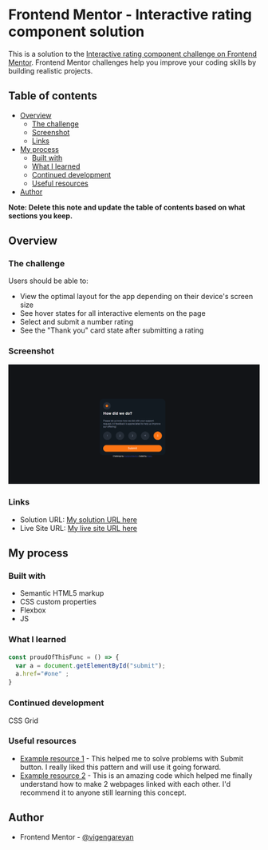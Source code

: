 # Frontend Mentor - Interactive rating component solution

This is a solution to the [Interactive rating component challenge on Frontend Mentor](https://www.frontendmentor.io/challenges/interactive-rating-component-koxpeBUmI). Frontend Mentor challenges help you improve your coding skills by building realistic projects. 

## Table of contents

- [Overview](#overview)
  - [The challenge](#the-challenge)
  - [Screenshot](#screenshot)
  - [Links](#links)
- [My process](#my-process)
  - [Built with](#built-with)
  - [What I learned](#what-i-learned)
  - [Continued development](#continued-development)
  - [Useful resources](#useful-resources)
- [Author](#author)

**Note: Delete this note and update the table of contents based on what sections you keep.**

## Overview

### The challenge

Users should be able to:

- View the optimal layout for the app depending on their device's screen size
- See hover states for all interactive elements on the page
- Select and submit a number rating
- See the "Thank you" card state after submitting a rating

### Screenshot

![](images/IRC.png)

### Links

- Solution URL: [My solution URL here](https://github.com/vigengareyan/interactive-rating-component-1)
- Live Site URL: [My live site URL here](https://interactive-rating-component-1.vigengareyan.repl.co/)

## My process

### Built with

- Semantic HTML5 markup
- CSS custom properties
- Flexbox
- JS


### What I learned

```js
const proudOfThisFunc = () => {
  var a = document.getElementById("submit");
  a.href="#one" ;
}
```

### Continued development

CSS Grid

### Useful resources

- [Example resource 1](https://www.codegrepper.com) - This helped me to solve problems with Submit button. I really liked this pattern and will use it going forward.
- [Example resource 2](https://jsfiddle.net/w2eox90g/#) - This is an amazing code which helped me finally understand how to make 2 webpages linked with each other. I'd recommend it to anyone still learning this concept.

## Author

- Frontend Mentor - [@vigengareyan](https://www.frontendmentor.io/profile/vigengareyan)
